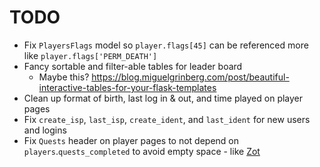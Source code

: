 # TODO

- Fix `PlayersFlags` model so `player.flags[45]` can be referenced more like `player.flags['PERM_DEATH']`
- Fancy sortable and filter-able tables for leader board
    * Maybe this? https://blog.miguelgrinberg.com/post/beautiful-interactive-tables-for-your-flask-templates
- Clean up format of birth, last log in & out, and time played on player pages
- Fix `create_isp`, `last_isp`, `create_ident`, and `last_ident` for new users and logins
- Fix `Quests` header on player pages to not depend on `players`.`quests_completed` to avoid empty space - like [Zot](https://isharmud.com/player/Zot)
